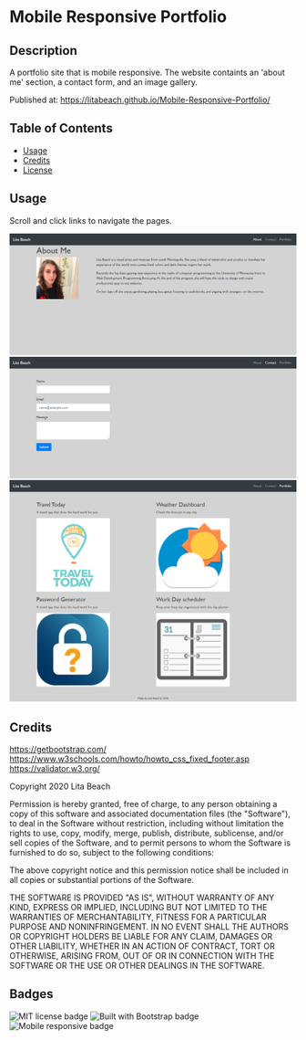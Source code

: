 # Mobile Responsive Portfolio

## Description 
A portfolio site that is mobile responsive. The website containts an 'about me' section, a contact form, and an image gallery. 

Published at: https://litabeach.github.io/Mobile-Responsive-Portfolio/


## Table of Contents

* [Usage](#usage)
* [Credits](#credits)
* [License](#license)


## Usage 

Scroll and click links to navigate the pages. 

![Home page](02-CSS-Bootstrap/Assets/Images2/screencapture1.png)
![Contact Form](02-CSS-Bootstrap/Assets/Images2/screencapture2.png)
![Portfolio](02-CSS-Bootstrap/Assets/Images2/screencapture3.png)


## Credits

https://getbootstrap.com/
https://www.w3schools.com/howto/howto_css_fixed_footer.asp
https://validator.w3.org/

Copyright 2020 Lita Beach

Permission is hereby granted, free of charge, to any person obtaining a copy of this software and associated documentation files (the "Software"), to deal in the Software without restriction, including without limitation the rights to use, copy, modify, merge, publish, distribute, sublicense, and/or sell copies of the Software, and to permit persons to whom the Software is furnished to do so, subject to the following conditions:

The above copyright notice and this permission notice shall be included in all copies or substantial portions of the Software.

THE SOFTWARE IS PROVIDED "AS IS", WITHOUT WARRANTY OF ANY KIND, EXPRESS OR IMPLIED, INCLUDING BUT NOT LIMITED TO THE WARRANTIES OF MERCHANTABILITY, FITNESS FOR A PARTICULAR PURPOSE AND NONINFRINGEMENT. IN NO EVENT SHALL THE AUTHORS OR COPYRIGHT HOLDERS BE LIABLE FOR ANY CLAIM, DAMAGES OR OTHER LIABILITY, WHETHER IN AN ACTION OF CONTRACT, TORT OR OTHERWISE, ARISING FROM, OUT OF OR IN CONNECTION WITH THE SOFTWARE OR THE USE OR OTHER DEALINGS IN THE SOFTWARE.

## Badges

![MIT license badge](https://img.shields.io/badge/License-MIT-blue)
![Built with Bootstrap badge](https://img.shields.io/badge/Built_with-Bootstrap-green)
![Mobile responsive badge](https://img.shields.io/badge/Mobile-Responsive-orange)
